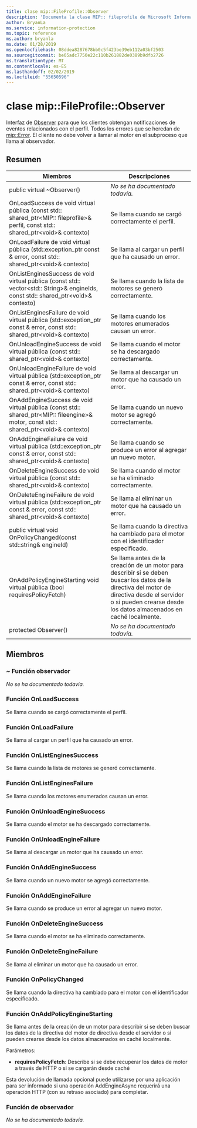 ```yaml
---
title: clase mip::FileProfile::Observer
description: 'Documenta la clase MIP:: fileprofile de Microsoft Information Protection (MIP) SDK.'
author: BryanLa
ms.service: information-protection
ms.topic: reference
ms.author: bryanla
ms.date: 01/28/2019
ms.openlocfilehash: 08ddea8287678bb0c5f423be39eb112a03bf2503
ms.sourcegitcommit: be05adc7750e22c110b261882de0389b9dfb2726
ms.translationtype: MT
ms.contentlocale: es-ES
ms.lasthandoff: 02/02/2019
ms.locfileid: "55650596"
---
```

# <a name="class-mipfileprofileobserver"></a>clase mip::FileProfile::Observer 
Interfaz de [Observer](class_mip_fileprofile_observer.md) para que los clientes obtengan notificaciones de eventos relacionados con el perfil.
Todos los errores que se heredan de [mip::Error](class_mip_error.md). El cliente no debe volver a llamar al motor en el subproceso que llama al observador.
  
## <a name="summary"></a>Resumen
 Miembros                        | Descripciones                                
--------------------------------|---------------------------------------------
public virtual ~Observer()  | _No se ha documentado todavía._
OnLoadSuccess de void virtual pública (const std:: shared_ptr\<MIP:: fileprofile\>& perfil, const std:: shared_ptr\<void\>& contexto)  |  Se llama cuando se cargó correctamente el perfil.
OnLoadFailure de void virtual pública (std::exception_ptr const & error, const std:: shared_ptr\<void\>& contexto)  |  Se llama al cargar un perfil que ha causado un error.
OnListEnginesSuccess de void virtual pública (const std:: vector\<std:: String\>& engineIds, const std:: shared_ptr\<void\>& contexto)  |  Se llama cuando la lista de motores se generó correctamente.
OnListEnginesFailure de void virtual pública (std::exception_ptr const & error, const std:: shared_ptr\<void\>& contexto)  |  Se llama cuando los motores enumerados causan un error.
OnUnloadEngineSuccess de void virtual pública (const std:: shared_ptr\<void\>& contexto)  |  Se llama cuando el motor se ha descargado correctamente.
OnUnloadEngineFailure de void virtual pública (std::exception_ptr const & error, const std:: shared_ptr\<void\>& contexto)  |  Se llama al descargar un motor que ha causado un error.
OnAddEngineSuccess de void virtual pública (const std:: shared_ptr\<MIP:: fileengine\>& motor, const std:: shared_ptr\<void\>& contexto)  |  Se llama cuando un nuevo motor se agregó correctamente.
OnAddEngineFailure de void virtual pública (std::exception_ptr const & error, const std:: shared_ptr\<void\>& contexto)  |  Se llama cuando se produce un error al agregar un nuevo motor.
OnDeleteEngineSuccess de void virtual pública (const std:: shared_ptr\<void\>& contexto)  |  Se llama cuando el motor se ha eliminado correctamente.
OnDeleteEngineFailure de void virtual pública (std::exception_ptr const & error, const std:: shared_ptr\<void\>& contexto)  |  Se llama al eliminar un motor que ha causado un error.
public virtual void OnPolicyChanged(const std::string& engineId)  |  Se llama cuando la directiva ha cambiado para el motor con el identificador especificado.
OnAddPolicyEngineStarting void virtual pública (bool requiresPolicyFetch)  |  Se llama antes de la creación de un motor para describir si se deben buscar los datos de la directiva del motor de directiva desde el servidor o si pueden crearse desde los datos almacenados en caché localmente.
protected Observer()  | _No se ha documentado todavía._
  
## <a name="members"></a>Miembros
  
### <a name="observer-function"></a>~ Función observador
_No se ha documentado todavía._

  
### <a name="onloadsuccess-function"></a>Función OnLoadSuccess
Se llama cuando se cargó correctamente el perfil.
  
### <a name="onloadfailure-function"></a>Función OnLoadFailure
Se llama al cargar un perfil que ha causado un error.
  
### <a name="onlistenginessuccess-function"></a>Función OnListEnginesSuccess
Se llama cuando la lista de motores se generó correctamente.
  
### <a name="onlistenginesfailure-function"></a>Función OnListEnginesFailure
Se llama cuando los motores enumerados causan un error.
  
### <a name="onunloadenginesuccess-function"></a>Función OnUnloadEngineSuccess
Se llama cuando el motor se ha descargado correctamente.
  
### <a name="onunloadenginefailure-function"></a>Función OnUnloadEngineFailure
Se llama al descargar un motor que ha causado un error.
  
### <a name="onaddenginesuccess-function"></a>Función OnAddEngineSuccess
Se llama cuando un nuevo motor se agregó correctamente.
  
### <a name="onaddenginefailure-function"></a>Función OnAddEngineFailure
Se llama cuando se produce un error al agregar un nuevo motor.
  
### <a name="ondeleteenginesuccess-function"></a>Función OnDeleteEngineSuccess
Se llama cuando el motor se ha eliminado correctamente.
  
### <a name="ondeleteenginefailure-function"></a>Función OnDeleteEngineFailure
Se llama al eliminar un motor que ha causado un error.
  
### <a name="onpolicychanged-function"></a>Función OnPolicyChanged
Se llama cuando la directiva ha cambiado para el motor con el identificador especificado.
  
### <a name="onaddpolicyenginestarting-function"></a>Función OnAddPolicyEngineStarting
Se llama antes de la creación de un motor para describir si se deben buscar los datos de la directiva del motor de directiva desde el servidor o si pueden crearse desde los datos almacenados en caché localmente.

Parámetros:  
* **requiresPolicyFetch**: Describe si se debe recuperar los datos de motor a través de HTTP o si se cargarán desde caché


Esta devolución de llamada opcional puede utilizarse por una aplicación para ser informado si una operación AddEngineAsync requerirá una operación HTTP (con su retraso asociado) para completar.
  
### <a name="observer-function"></a>Función de observador
_No se ha documentado todavía._
